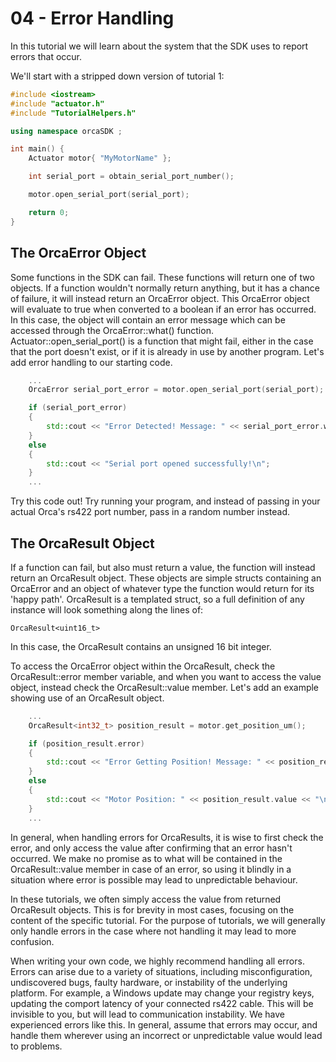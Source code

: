 # 04 - Error Handling

In this tutorial we will learn about the system that the SDK uses to report errors that occur.

We'll start with a stripped down version of tutorial 1:

```./main.cpp
#include <iostream>
#include "actuator.h"
#include "TutorialHelpers.h"

using namespace orcaSDK ;

int main() {
	Actuator motor{ "MyMotorName" };

	int serial_port = obtain_serial_port_number();

	motor.open_serial_port(serial_port);

	return 0;
}
```

## The OrcaError Object

Some functions in the SDK can fail. These functions will return one of two objects. If a function wouldn't normally return anything, but it has a chance of failure, it will instead return an OrcaError object. This OrcaError object will evaluate to true when converted to a boolean if an error has occurred. In this case, the object will contain an error message which can be accessed through the OrcaError::what() function. Actuator::open_serial_port() is a function that might fail, either in the case that the port doesn't exist, or if it is already in use by another program. Let's add error handling to our starting code.

```./main.cpp
	...
	OrcaError serial_port_error = motor.open_serial_port(serial_port);

	if (serial_port_error)
	{
		std::cout << "Error Detected! Message: " << serial_port_error.what() << "\n";
	}
	else
	{
		std::cout << "Serial port opened successfully!\n";
	}
	...
```

Try this code out! Try running your program, and instead of passing in your actual Orca's rs422 port number, pass in a random number instead.

## The OrcaResult Object

If a function can fail, but also must return a value, the function will instead return an OrcaResult object. These objects are simple structs containing an OrcaError and an object of whatever type the function would return for its 'happy path'. OrcaResult is a templated struct, so a full definition of any instance will look something along the lines of:

```
OrcaResult<uint16_t>
```

In this case, the OrcaResult contains an unsigned 16 bit integer.

To access the OrcaError object within the OrcaResult, check the OrcaResult::error member variable, and when you want to access the value object, instead check the OrcaResult::value member. Let's add an example showing use of an OrcaResult object.

```./main.cpp
	...
	OrcaResult<int32_t> position_result = motor.get_position_um();

	if (position_result.error)
	{
		std::cout << "Error Getting Position! Message: " << position_result.error.what() << "\n";
	}
	else
	{
		std::cout << "Motor Position: " << position_result.value << "\n";
	}
	...
```

In general, when handling errors for OrcaResults, it is wise to first check the error, and only access the value after confirming that an error hasn't occurred. We make no promise as to what will be contained in the OrcaResult::value member in case of an error, so using it blindly in a situation where error is possible may lead to unpredictable behaviour. 

In these tutorials, we often simply access the value from returned OrcaResult objects. This is for brevity in most cases, focusing on the content of the specific tutorial. For the purpose of tutorials, we will generally only handle errors in the case where not handling it may lead to more confusion. 

When writing your own code, we highly recommend handling all errors. Errors can arise due to a variety of situations, including misconfiguration, undiscovered bugs, faulty hardware, or instability of the underlying platform. For example, a Windows update may change your registry keys, updating the comport latency of your connected rs422 cable. This will be invisible to you, but will lead to communication instability. We have experienced errors like this. In general, assume that errors may occur, and handle them wherever using an incorrect or unpredictable value would lead to problems.